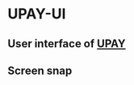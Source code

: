 # UPAY-UI

## User interface of [UPAY](https://github.com/WhiteRiverBay/upay-release)

## Screen snap

<center>
<img src="https://raw.githubusercontent.com/WhiteRiverBay/upay-ui/refs/heads/main/public/examples/screen1.png" ref="" alt="" title="" />
</center>

<center>
<img src="https://raw.githubusercontent.com/WhiteRiverBay/upay-ui/refs/heads/main/public/examples/screen2.png" ref="" alt="" title="" />
</center>

<center>
<img src="https://raw.githubusercontent.com/WhiteRiverBay/upay-ui/refs/heads/main/public/examples/screen3.png" ref="" alt="" title="" />
</center>

<center>
<img src="https://raw.githubusercontent.com/WhiteRiverBay/upay-ui/refs/heads/main/public/examples/screen4.png" ref="" alt="" title="" />
</center>

